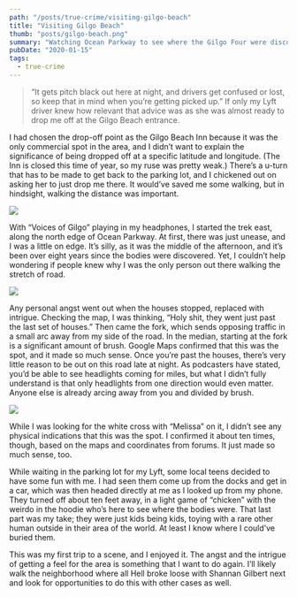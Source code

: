 ```yaml
---
path: "/posts/true-crime/visiting-gilgo-beach"
title: "Visiting Gilgo Beach"
thumb: "posts/gilgo-beach.png"
summary: "Watching Ocean Parkway to see where the Gilgo Four were discovered"
pubDate: "2020-01-15"
tags:
  - true-crime
---
```


> “It gets pitch black out here at night, and drivers get confused or lost, so keep that in mind when you’re getting picked up.” If only my Lyft driver knew how relevant that advice was as she was almost ready to drop me off at the Gilgo Beach entrance.

I had chosen the drop-off point as the Gilgo Beach Inn because it was the only commercial spot in the area, and I didn’t want to explain the significance of being dropped off at a specific latitude and longitude. (The Inn is closed this time of year, so my ruse was pretty weak.) There’s a u-turn that has to be made to get back to the parking lot, and I chickened out on asking her to just drop me there. It would’ve saved me some walking, but in hindsight, walking the distance was important.

<img class="full-to-half-bleed" loading="lazy" src="/posts/true-crime/visiting-gilgo-beach/01.jpg" />

With “Voices of Gilgo” playing in my headphones, I started the trek east, along the north edge of Ocean Parkway. At first, there was just unease, and I was a little on edge. It’s silly, as it was the middle of the afternoon, and it’s been over eight years since the bodies were discovered. Yet, I couldn’t help wondering if people knew why I was the only person out there walking the stretch of road.

<img class="full-to-half-bleed" loading="lazy" src="/posts/true-crime/visiting-gilgo-beach/02.jpg" />

Any personal angst went out when the houses stopped, replaced with intrigue. Checking the map, I was thinking, “Holy shit, they went just past the last set of houses.” Then came the fork, which sends opposing traffic in a small arc away from my side of the road. In the median, starting at the fork is a significant amount of brush. Google Maps confirmed that this was the spot, and it made so much sense. Once you’re past the houses, there’s very little reason to be out on this road late at night. As podcasters have stated, you’d be able to see headlights coming for miles, but what I didn’t fully understand is that only headlights from one direction would even matter. Anyone else is already arcing away from you and divided by brush.

<img class="full-to-half-bleed" loading="lazy" src="/posts/true-crime/visiting-gilgo-beach/03.jpg" />

While I was looking for the white cross with “Melissa” on it, I didn’t see any physical indications that this was the spot. I confirmed it about ten times, though, based on the maps and coordinates from forums. It just made so much sense, too.

While waiting in the parking lot for my Lyft, some local teens decided to have some fun with me. I had seen them come up from the docks and get in a car, which was then headed directly at me as I looked up from my phone. They turned off about ten feet away, in a light game of “chicken” with the weirdo in the hoodie who’s here to see where the bodies were. That last part was my take; they were just kids being kids, toying with a rare other human outside in their area of the world. At least I know where I could’ve buried them.

This was my first trip to a scene, and I enjoyed it. The angst and the intrigue of getting a feel for the area is something that I want to do again. I’ll likely walk the neighborhood where all Hell broke loose with Shannan Gilbert next and look for opportunities to do this with other cases as well.
